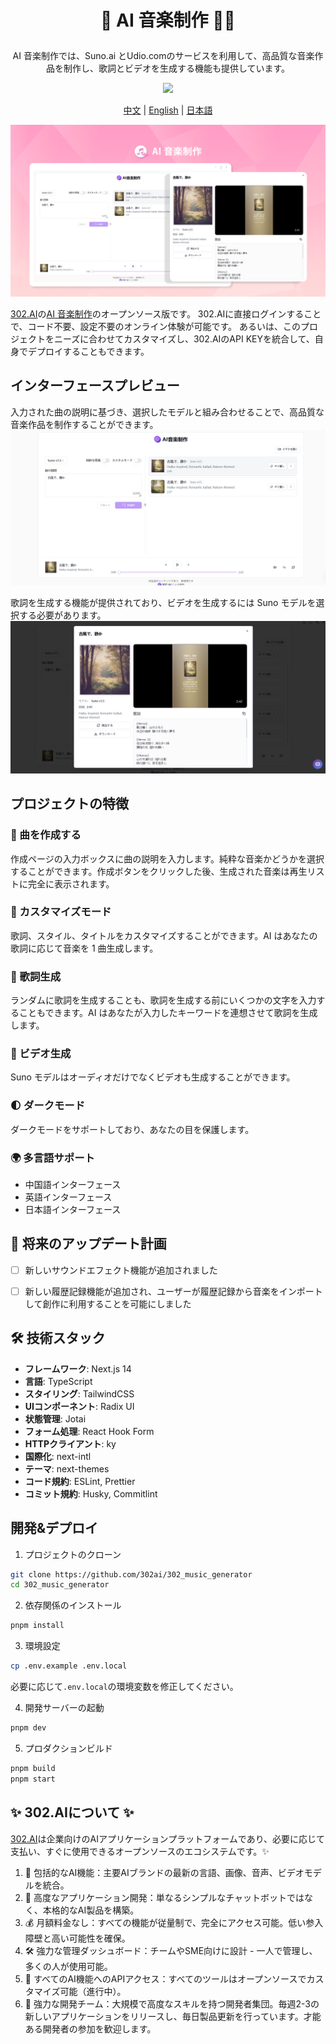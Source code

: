 # <p align="center"> 🎼 AI 音楽制作 🚀✨</p>

<p align="center">AI 音楽制作では、Suno.ai とUdio.comのサービスを利用して、高品質な音楽作品を制作し、歌詞とビデオを生成する機能も提供しています。</p>

<p align="center"><a href="https://302.ai/ja/tools/music/" target="blank"><img src="https://file.302.ai/gpt/imgs/github/20250102/72a57c4263944b73bf521830878ae39a.png" /></a></p >

<p align="center"><a href="README_zh.md">中文</a> | <a href="README.md">English</a> | <a href="README_ja.md">日本語</a></p>


![](docs/AI音乐制作jp.png)

[302.AI](https://302.ai/ja/)の[AI 音楽制作](https://302.ai/ja/tools/music/)のオープンソース版です。
302.AIに直接ログインすることで、コード不要、設定不要のオンライン体験が可能です。
あるいは、このプロジェクトをニーズに合わせてカスタマイズし、302.AIのAPI KEYを統合して、自身でデプロイすることもできます。

## インターフェースプレビュー
入力された曲の説明に基づき、選択したモデルと組み合わせることで、高品質な音楽作品を制作することができます。
![](docs/音乐日1.png)

歌詞を生成する機能が提供されており、ビデオを生成するには Suno モデルを選択する必要があります。
![](docs/音乐日2.png)

## プロジェクトの特徴
### 🎼 曲を作成する
作成ページの入力ボックスに曲の説明を入力します。純粋な音楽かどうかを選択することができます。作成ボタンをクリックした後、生成された音楽は再生リストに完全に表示されます。
### 📝 カスタマイズモード
歌詞、スタイル、タイトルをカスタマイズすることができます。AI はあなたの歌詞に応じて音楽を 1 曲生成します。
### 🎤 歌詞生成
ランダムに歌詞を生成することも、歌詞を生成する前にいくつかの文字を入力することもできます。AI はあなたが入力したキーワードを連想させて歌詞を生成します。
### 🎥 ビデオ生成
Suno モデルはオーディオだけでなくビデオも生成することができます。
### 🌓 ダークモード
ダークモードをサポートしており、あなたの目を保護します。
### 🌍 多言語サポート
- 中国語インターフェース
- 英語インターフェース
- 日本語インターフェース


## 🚩 将来のアップデート計画
- [ ] 新しいサウンドエフェクト機能が追加されました
- [ ] 新しい履歴記録機能が追加され、ユーザーが履歴記録から音楽をインポートして創作に利用することを可能にしました



## 🛠️ 技術スタック

- **フレームワーク**: Next.js 14
- **言語**: TypeScript
- **スタイリング**: TailwindCSS
- **UIコンポーネント**: Radix UI
- **状態管理**: Jotai
- **フォーム処理**: React Hook Form
- **HTTPクライアント**: ky
- **国際化**: next-intl
- **テーマ**: next-themes
- **コード規約**: ESLint, Prettier
- **コミット規約**: Husky, Commitlint

## 開発&デプロイ
1. プロジェクトのクローン
```bash
git clone https://github.com/302ai/302_music_generator
cd 302_music_generator
```

2. 依存関係のインストール
```bash
pnpm install
```

3. 環境設定
```bash
cp .env.example .env.local
```
必要に応じて`.env.local`の環境変数を修正してください。

4. 開発サーバーの起動
```bash
pnpm dev
```

5. プロダクションビルド
```bash
pnpm build
pnpm start
```


## ✨ 302.AIについて ✨
[302.AI](https://302.ai)は企業向けのAIアプリケーションプラットフォームであり、必要に応じて支払い、すぐに使用できるオープンソースのエコシステムです。✨
1. 🧠 包括的なAI機能：主要AIブランドの最新の言語、画像、音声、ビデオモデルを統合。
2. 🚀 高度なアプリケーション開発：単なるシンプルなチャットボットではなく、本格的なAI製品を構築。
3. 💰 月額料金なし：すべての機能が従量制で、完全にアクセス可能。低い参入障壁と高い可能性を確保。
4. 🛠 強力な管理ダッシュボード：チームやSME向けに設計 - 一人で管理し、多くの人が使用可能。
5. 🔗 すべてのAI機能へのAPIアクセス：すべてのツールはオープンソースでカスタマイズ可能（進行中）。
6. 💪 強力な開発チーム：大規模で高度なスキルを持つ開発者集団。毎週2-3の新しいアプリケーションをリリースし、毎日製品更新を行っています。才能ある開発者の参加を歓迎します。
